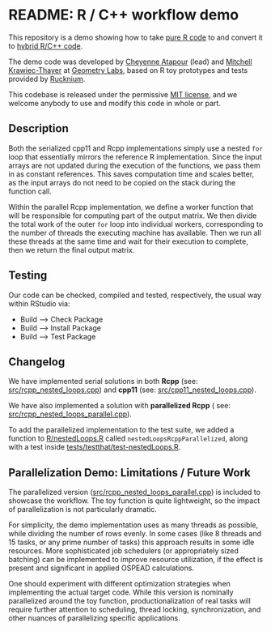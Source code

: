 # README: R / C++ workflow demo

This repository is a demo showing how to take [pure R code](R/) to and convert it to [hybrid R/C++ code](src/).

The demo code was developed by [Cheyenne Atapour](https://github.com/cheyenneatapour) (lead)
and [Mitchell Krawiec-Thayer](https://github.com/mitchellpkt) at [Geometry Labs](https://geometrylabs.io), based on R
toy prototypes and tests provided by [Rucknium](https://github.com/Rucknium).

This codebase is released under the permissive [MIT license](LICENSE), and we welcome anybody to use and modify this
code in whole or part.

## Description

Both the serialized cpp11 and Rcpp implementations simply use a nested `for` loop that essentially mirrors the reference
R implementation. Since the input arrays are not updated during the execution of the functions, we pass them in as
constant references. This saves computation time and scales better, as the input arrays do not need to be copied on the
stack during the function call.

Within the parallel Rcpp implementation, we define a worker function that will be responsible for computing part of the
output matrix. We then divide the total work of the outer `for` loop into individual workers, corresponding to the
number of threads the executing machine has available. Then we run all these threads at the same time and wait for their
execution to complete, then we return the final output matrix.

## Testing

Our code can be checked, compiled and tested, respectively, the usual way within RStudio via:

+ Build --> Check Package
+ Build --> Install Package
+ Build --> Test Package

## Changelog

We have implemented serial solutions in both **Rcpp** (see: [src/rcpp_nested_loops.cpp](src/rcpp_nested_loops.cpp)) and
**cpp11** (see: [src/cpp11_nested_loops.cpp](src/cpp11_nested_loops.cpp)).

We have also implemented a solution with **parallelized Rcpp** (
see: [src/rcpp_nested_loops_parallel.cpp](src/rcpp_nested_loops_parallel.cpp)).

To add the parallelized implementation to the test suite, we added a function to [R/nestedLoops.R](R/nestedLoops.R)
called `nestedLoopsRcppParallelized`, along with a test
inside [tests/testthat/test-nestedLoops.R](tests/testthat/test-nestedLoops.R).

## Parallelization Demo: Limitations / Future Work

The parallelized version ([src/rcpp_nested_loops_parallel.cpp](src/rcpp_nested_loops_parallel.cpp)) is included to
showcase the workflow. The toy function is quite lightweight, so the impact of parallelization is not particularly
dramatic.

For simplicity, the demo implementation uses as many threads as possible, while dividing the number of rows evenly. In
some cases (like 8 threads and 15 tasks, or any prime number of tasks) this approach results in some idle resources.
More sophisticated job schedulers (or appropriately sized batching) can be implemented to improve resource utilization,
if the effect is present and significant in applied OSPEAD calculations.

One should experiment with different optimization strategies when implementing the actual target code. While this
version is nominally parallelized around the toy function, productionalization of real tasks
will require further attention to scheduling, thread locking, synchronization, and other nuances of parallelizing
specific applications.
